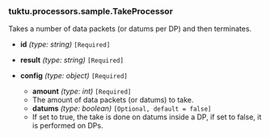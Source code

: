 ### tuktu.processors.sample.TakeProcessor
Takes a number of data packets (or datums per DP) and then terminates.

  * **id** *(type: string)* `[Required]`

  * **result** *(type: string)* `[Required]`

  * **config** *(type: object)* `[Required]`

    * **amount** *(type: int)* `[Required]`
    - The amount of data packets (or datums) to take.

    * **datums** *(type: boolean)* `[Optional, default = false]`
    - If set to true, the take is done on datums inside a DP, if set to false, it is performed on DPs.

